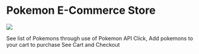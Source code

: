 # Pokemon E-Commerce Store

![](https://user-images.githubusercontent.com/13388651/188086488-d6a41d0d-91ba-42ce-80b9-e89d6a97d37b.png)

See list of Pokemons through use of Pokemon API
Click, Add pokemons to your cart to purchase
See Cart and Checkout
